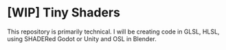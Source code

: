 # [WIP] Tiny Shaders
This repository is primarily technical. I will be creating code in GLSL, HLSL, using SHADERed Godot or Unity and OSL in Blender. 


